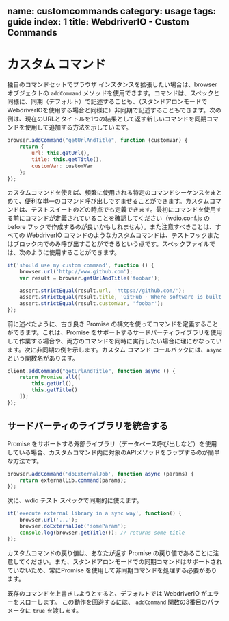 name: customcommands
category: usage
tags: guide
index: 1
title: WebdriverIO - Custom Commands
---

カスタム コマンド
===============

独自のコマンドセットでブラウザ インスタンスを拡張したい場合は、browser オブジェクトの `addCommand` メソッドを使用できます。コマンドは、スペックと同様に、同期（デフォルト）で記述することも、（スタンドアロンモードでWebdriverIOを使用する場合と同様に）非同期で記述することもできます。次の例は、現在のURLとタイトルを1つの結果として返す新しいコマンドを同期コマンドを使用して追加する方法を示しています。

```js
browser.addCommand("getUrlAndTitle", function (customVar) {
    return {
        url: this.getUrl(),
        title: this.getTitle(),
        customVar: customVar
    };
});
```

カスタムコマンドを使えば、頻繁に使用される特定のコマンドシーケンスをまとめて、便利な単一のコマンド呼び出しですませることができます。カスタムコマンドは、テストスイートのどの時点でも定義できます。最初にコマンドを使用する前にコマンドが定義されていることを確認してください（wdio.conf.js の before フックで作成するのが良いかもしれません）。また注意すべきことは、すべての WebdriverIO コマンドのようなカスタムコマンドは、テストフックまたはブロック内でのみ呼び出すことができるという点です。スペックファイルでは、次のように使用することができます。

```js
it('should use my custom command', function () {
    browser.url('http://www.github.com');
    var result = browser.getUrlAndTitle('foobar');

    assert.strictEqual(result.url, 'https://github.com/');
    assert.strictEqual(result.title, 'GitHub · Where software is built');
    assert.strictEqual(result.customVar, 'foobar');
});
```

前に述べたように、古き良き Promise の構文を使ってコマンドを定義することができます。これは、Promise をサポートするサードパーティライブラリを使用して作業する場合や、両方のコマンドを同時に実行したい場合に理にかなっています。次に非同期の例を示します。カスタム コマンド コールバックには、`async` という関数名があります。

```js
client.addCommand("getUrlAndTitle", function async () {
    return Promise.all([
        this.getUrl(),
        this.getTitle()
    ]);
});
```

## サードパーティのライブラリを統合する

Promise をサポートする外部ライブラリ（データベース呼び出しなど）を使用している場合、カスタムコマンド内に対象のAPIメソッドをラップするのが簡単な方法です。


```js
browser.addCommand('doExternalJob', function async (params) {
    return externalLib.command(params);
});
```

次に、wdio テスト スペックで同期的に使えます。

```js
it('execute external library in a sync way', function() {
    browser.url('...');
    browser.doExternalJob('someParam');
    console.log(browser.getTitle()); // returns some title
});
```

カスタムコマンドの戻り値は、あなたが返す Promise の戻り値であることに注意してください。また、スタンドアロンモードでの同期コマンドはサポートされていないため、常にPromise を使用して非同期コマンドを処理する必要があります。

既存のコマンドを上書きしようとすると、デフォルトでは WebdriverIO がエラーをスローします。 この動作を回避するには、 `addCommand` 関数の3番目のパラメータに `true` を渡します。
